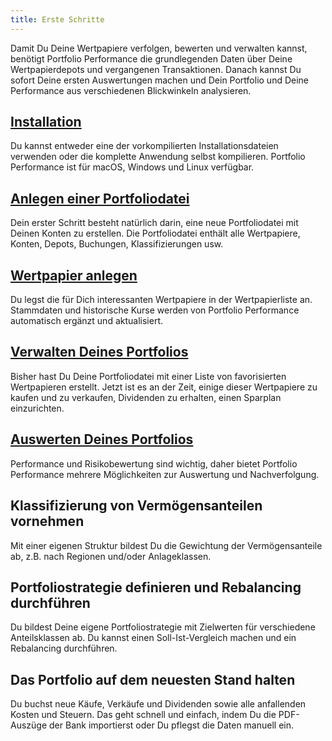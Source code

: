 ```yaml
---
title: Erste Schritte
---
```



Damit Du Deine Wertpapiere verfolgen, bewerten und verwalten kannst, benötigt Portfolio Performance die grundlegenden Daten über Deine Wertpapierdepots und vergangenen Transaktionen. Danach kannst Du sofort Deine ersten Auswertungen machen und Dein Portfolio und Deine Performance aus verschiedenen Blickwinkeln analysieren.


## [Installation](installation.md)
Du kannst entweder eine der vorkompilierten Installationsdateien verwenden oder die komplette Anwendung selbst kompilieren. Portfolio Performance ist für macOS, Windows und Linux verfügbar.


## [Anlegen einer Portfoliodatei](intro-neue-portfoliodatei-anlegen.md)
Dein erster Schritt besteht natürlich darin, eine neue Portfoliodatei mit Deinen Konten zu erstellen. Die Portfoliodatei enthält alle Wertpapiere, Konten, Depots, Buchungen, Klassifizierungen usw.


## [Wertpapier anlegen](intro-wertpapiere-anlegen.md)
Du legst die für Dich interessanten Wertpapiere in der Wertpapierliste an. Stammdaten und historische Kurse werden von Portfolio Performance automatisch ergänzt und aktualisiert.


## [Verwalten Deines Portfolios](manage-portfolio/index.md)
Bisher hast Du Deine Portfoliodatei mit einer Liste von favorisierten Wertpapieren erstellt. Jetzt ist es an der Zeit, einige dieser Wertpapiere zu kaufen und zu verkaufen, Dividenden zu erhalten, einen Sparplan einzurichten.


## [Auswerten Deines Portfolios](performance-messen.md)
Performance und Risikobewertung sind wichtig, daher bietet Portfolio Performance mehrere Möglichkeiten zur Auswertung und Nachverfolgung.

## Klassifizierung von Vermögensanteilen vornehmen
Mit einer eigenen Struktur bildest Du die Gewichtung der Vermögensanteile ab, z.B. nach Regionen und/oder Anlageklassen.

## Portfoliostrategie definieren und Rebalancing durchführen
Du bildest Deine eigene Portfoliostrategie mit Zielwerten für verschiedene Anteilsklassen ab.
Du kannst einen Soll-Ist-Vergleich machen und ein Rebalancing durchführen.


## Das Portfolio auf dem neuesten Stand halten
Du buchst neue Käufe, Verkäufe und Dividenden sowie alle anfallenden Kosten und Steuern. Das geht schnell und einfach, indem Du die PDF-Auszüge der Bank importierst oder Du pflegst die Daten manuell ein.